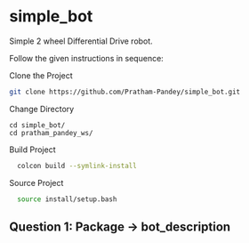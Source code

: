 # simple_bot
Simple 2 wheel Differential Drive robot.

Follow the given instructions in sequence:

Clone the Project
```bash
git clone https://github.com/Pratham-Pandey/simple_bot.git
```

Change Directory
```
cd simple_bot/
cd pratham_pandey_ws/
```

Build Project
```bash
  colcon build --symlink-install
```

Source Project
```bash
  source install/setup.bash 
```


## Question 1: Package -> bot_description

